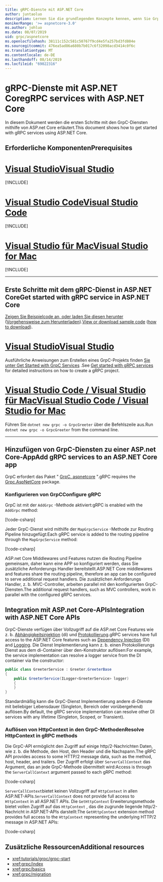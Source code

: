 ```yaml
---
title: gRPC-Dienste mit ASP.NET Core
author: juntaoluo
description: Lernen Sie die grundlegenden Konzepte kennen, wenn Sie GrpC-Dienste mit ASP.net Core schreiben.
monikerRange: '>= aspnetcore-3.0'
ms.author: johluo
ms.date: 08/07/2019
uid: grpc/aspnetcore
ms.openlocfilehash: 38111c152c581c50767f9cd4e5fa257bd3fd804e
ms.sourcegitcommit: 476ea5ad86a680b7b017c6f32098acd3414c0f6c
ms.translationtype: MT
ms.contentlocale: de-DE
ms.lasthandoff: 08/14/2019
ms.locfileid: "69022316"
---
```

# <a name="grpc-services-with-aspnet-core"></a><span data-ttu-id="d9820-103">gRPC-Dienste mit ASP.NET Core</span><span class="sxs-lookup"><span data-stu-id="d9820-103">gRPC services with ASP.NET Core</span></span>

<span data-ttu-id="d9820-104">In diesem Dokument werden die ersten Schritte mit den GrpC-Diensten mithilfe von ASP.net Core erläutert.</span><span class="sxs-lookup"><span data-stu-id="d9820-104">This document shows how to get started with gRPC services using ASP.NET Core.</span></span>

## <a name="prerequisites"></a><span data-ttu-id="d9820-105">Erforderliche Komponenten</span><span class="sxs-lookup"><span data-stu-id="d9820-105">Prerequisites</span></span>

# <a name="visual-studiotabvisual-studio"></a>[<span data-ttu-id="d9820-106">Visual Studio</span><span class="sxs-lookup"><span data-stu-id="d9820-106">Visual Studio</span></span>](#tab/visual-studio)

[!INCLUDE[](~/includes/net-core-prereqs-vs-3.0.md)]

# <a name="visual-studio-codetabvisual-studio-code"></a>[<span data-ttu-id="d9820-107">Visual Studio Code</span><span class="sxs-lookup"><span data-stu-id="d9820-107">Visual Studio Code</span></span>](#tab/visual-studio-code)

[!INCLUDE[](~/includes/net-core-prereqs-vsc-3.0.md)]

# <a name="visual-studio-for-mactabvisual-studio-mac"></a>[<span data-ttu-id="d9820-108">Visual Studio für Mac</span><span class="sxs-lookup"><span data-stu-id="d9820-108">Visual Studio for Mac</span></span>](#tab/visual-studio-mac)

[!INCLUDE[](~/includes/net-core-prereqs-mac-3.0.md)]

---

## <a name="get-started-with-grpc-service-in-aspnet-core"></a><span data-ttu-id="d9820-109">Erste Schritte mit dem gRPC-Dienst in ASP.NET Core</span><span class="sxs-lookup"><span data-stu-id="d9820-109">Get started with gRPC service in ASP.NET Core</span></span>

<span data-ttu-id="d9820-110">[Zeigen Sie Beispielcode an, oder laden Sie diesen herunter](https://github.com/aspnet/AspNetCore.Docs/tree/master/aspnetcore/tutorials/grpc/grpc-start/sample) ([Vorgehensweise zum Herunterladen](xref:index#how-to-download-a-sample)).</span><span class="sxs-lookup"><span data-stu-id="d9820-110">[View or download sample code](https://github.com/aspnet/AspNetCore.Docs/tree/master/aspnetcore/tutorials/grpc/grpc-start/sample) ([how to download](xref:index#how-to-download-a-sample)).</span></span>

# <a name="visual-studiotabvisual-studio"></a>[<span data-ttu-id="d9820-111">Visual Studio</span><span class="sxs-lookup"><span data-stu-id="d9820-111">Visual Studio</span></span>](#tab/visual-studio)

<span data-ttu-id="d9820-112">Ausführliche Anweisungen zum Erstellen eines GrpC-Projekts finden [Sie unter Get Started with GrpC Services](xref:tutorials/grpc/grpc-start) .</span><span class="sxs-lookup"><span data-stu-id="d9820-112">See [Get started with gRPC services](xref:tutorials/grpc/grpc-start) for detailed instructions on how to create a gRPC project.</span></span>

# <a name="visual-studio-code--visual-studio-for-mactabvisual-studio-codevisual-studio-mac"></a>[<span data-ttu-id="d9820-113">Visual Studio Code / Visual Studio für Mac</span><span class="sxs-lookup"><span data-stu-id="d9820-113">Visual Studio Code / Visual Studio for Mac</span></span>](#tab/visual-studio-code+visual-studio-mac)

<span data-ttu-id="d9820-114">Führen Sie `dotnet new grpc -o GrpcGreeter` über die Befehlszeile aus.</span><span class="sxs-lookup"><span data-stu-id="d9820-114">Run `dotnet new grpc -o GrpcGreeter` from the command line.</span></span>

---

## <a name="add-grpc-services-to-an-aspnet-core-app"></a><span data-ttu-id="d9820-115">Hinzufügen von GrpC-Diensten zu einer ASP.net Core-App</span><span class="sxs-lookup"><span data-stu-id="d9820-115">Add gRPC services to an ASP.NET Core app</span></span>

<span data-ttu-id="d9820-116">GrpC erfordert das Paket " [GrpC. aspnetcore](https://www.nuget.org/packages/Grpc.AspNetCore) ".</span><span class="sxs-lookup"><span data-stu-id="d9820-116">gRPC requires the [Grpc.AspNetCore](https://www.nuget.org/packages/Grpc.AspNetCore) package.</span></span>

### <a name="configure-grpc"></a><span data-ttu-id="d9820-117">Konfigurieren von GrpC</span><span class="sxs-lookup"><span data-stu-id="d9820-117">Configure gRPC</span></span>

<span data-ttu-id="d9820-118">GrpC ist mit der `AddGrpc` -Methode aktiviert:</span><span class="sxs-lookup"><span data-stu-id="d9820-118">gRPC is enabled with the `AddGrpc` method:</span></span>

[!code-csharp[](~/tutorials/grpc/grpc-start/sample/GrpcGreeter/Startup.cs?name=snippet&highlight=7)]

<span data-ttu-id="d9820-119">Jeder GrpC-Dienst wird mithilfe der `MapGrpcService` -Methode zur Routing Pipeline hinzugefügt:</span><span class="sxs-lookup"><span data-stu-id="d9820-119">Each gRPC service is added to the routing pipeline through the `MapGrpcService` method:</span></span>

[!code-csharp[](~/tutorials/grpc/grpc-start/sample/GrpcGreeter/Startup.cs?name=snippet&highlight=24)]

<span data-ttu-id="d9820-120">ASP.net Core Middlewares und Features nutzen die Routing Pipeline gemeinsam, daher kann eine APP so konfiguriert werden, dass Sie zusätzliche Anforderungs Handler bereitstellt.</span><span class="sxs-lookup"><span data-stu-id="d9820-120">ASP.NET Core middlewares and features share the routing pipeline, therefore an app can be configured to serve additional request handlers.</span></span> <span data-ttu-id="d9820-121">Die zusätzlichen Anforderungs Handler, z. b. MVC-Controller, arbeiten parallel mit den konfigurierten GrpC-Diensten.</span><span class="sxs-lookup"><span data-stu-id="d9820-121">The additional request handlers, such as MVC controllers, work in parallel with the configured gRPC services.</span></span>

## <a name="integration-with-aspnet-core-apis"></a><span data-ttu-id="d9820-122">Integration mit ASP.net Core-APIs</span><span class="sxs-lookup"><span data-stu-id="d9820-122">Integration with ASP.NET Core APIs</span></span>

<span data-ttu-id="d9820-123">GrpC-Dienste verfügen über Vollzugriff auf die ASP.net Core Features wie z. b. [Abhängigkeitsinjektion](xref:fundamentals/dependency-injection) (di) und [Protokollierung](xref:fundamentals/logging/index).</span><span class="sxs-lookup"><span data-stu-id="d9820-123">gRPC services have full access to the ASP.NET Core features such as [Dependency Injection](xref:fundamentals/dependency-injection) (DI) and [Logging](xref:fundamentals/logging/index).</span></span> <span data-ttu-id="d9820-124">Die Dienst Implementierung kann z. b. einen Protokollierungs Dienst aus dem di-Container über den-Konstruktor auflösen:</span><span class="sxs-lookup"><span data-stu-id="d9820-124">For example, the service implementation can resolve a logger service from the DI container via the constructor:</span></span>

```csharp
public class GreeterService : Greeter.GreeterBase
{
    public GreeterService(ILogger<GreeterService> logger)
    {
    }
}
```

<span data-ttu-id="d9820-125">Standardmäßig kann die GrpC-Dienst Implementierung andere di-Dienste mit beliebiger Lebensdauer (Singleton, Bereich oder vorübergehend) auflösen.</span><span class="sxs-lookup"><span data-stu-id="d9820-125">By default, the gRPC service implementation can resolve other DI services with any lifetime (Singleton, Scoped, or Transient).</span></span>

### <a name="resolve-httpcontext-in-grpc-methods"></a><span data-ttu-id="d9820-126">Auflösen von HttpContext in den GrpC-Methoden</span><span class="sxs-lookup"><span data-stu-id="d9820-126">Resolve HttpContext in gRPC methods</span></span>

<span data-ttu-id="d9820-127">Die GrpC-API ermöglicht den Zugriff auf einige http/2-Nachrichten Daten, wie z. b. die Methode, den Host, den Header und die Nachspann.</span><span class="sxs-lookup"><span data-stu-id="d9820-127">The gRPC API provides access to some HTTP/2 message data, such as the method, host, header, and trailers.</span></span> <span data-ttu-id="d9820-128">Der Zugriff erfolgt über `ServerCallContext` das Argument, das an jede GrpC-Methode übermittelt wird:</span><span class="sxs-lookup"><span data-stu-id="d9820-128">Access is through the `ServerCallContext` argument passed to each gRPC method:</span></span>

[!code-csharp[](~/grpc/aspnetcore/sample/GrcpService/GreeterService.cs?highlight=3-4&name=snippet)]

<span data-ttu-id="d9820-129">`ServerCallContext`bietet keinen Vollzugriff auf `HttpContext` in allen ASP.NET-APIs.</span><span class="sxs-lookup"><span data-stu-id="d9820-129">`ServerCallContext` does not provide full access to `HttpContext` in all ASP.NET APIs.</span></span> <span data-ttu-id="d9820-130">Die `GetHttpContext` Erweiterungsmethode bietet vollen Zugriff auf das `HttpContext` , das die zugrunde liegende http/2-Nachricht in ASP.NET-APIs darstellt:</span><span class="sxs-lookup"><span data-stu-id="d9820-130">The `GetHttpContext` extension method provides full access to the `HttpContext` representing the underlying HTTP/2 message in ASP.NET APIs:</span></span>

[!code-csharp[](~/grpc/aspnetcore/sample/GrcpService/GreeterService2.cs?highlight=6-7&name=snippet)]

## <a name="additional-resources"></a><span data-ttu-id="d9820-131">Zusätzliche Ressourcen</span><span class="sxs-lookup"><span data-stu-id="d9820-131">Additional resources</span></span>

* <xref:tutorials/grpc/grpc-start>
* <xref:grpc/index>
* <xref:grpc/basics>
* <xref:grpc/migration>
